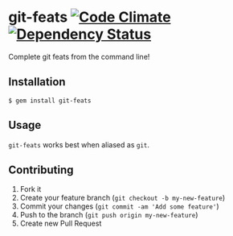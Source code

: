 # git-feats [![Code Climate](https://codeclimate.com/badge.png)](https://codeclimate.com/github/cknadler/git-feats) [![Dependency Status](https://gemnasium.com/cknadler/git-feats.png)](https://gemnasium.com/cknadler/git-feats) 

Complete git feats from the command line!

## Installation

    $ gem install git-feats

## Usage

`git-feats` works best when aliased as `git`.

## Contributing

1. Fork it
2. Create your feature branch (`git checkout -b my-new-feature`)
3. Commit your changes (`git commit -am 'Add some feature'`)
4. Push to the branch (`git push origin my-new-feature`)
5. Create new Pull Request
